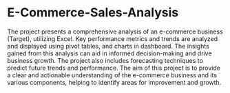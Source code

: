 # E-Commerce-Sales-Analysis
The project presents a comprehensive analysis of an e-commerce business (Target), utilizing Excel. Key performance metrics and trends are analyzed and displayed using pivot tables, and charts in dashboard. The insights gained from this analysis can aid in informed decision-making and drive business growth. The project also includes forecasting techniques to predict future trends and performance. The aim of this project is to provide a clear and actionable understanding of the e-commerce business and its various components, helping to identify areas for improvement and growth.
